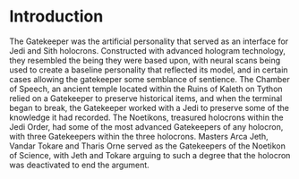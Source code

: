 # Introduction

The Gatekeeper was the artificial personality that served as an interface for Jedi and Sith holocrons.
Constructed with advanced hologram technology, they resembled the being they were based upon, with neural scans being used to create a baseline personality that reflected its model, and in certain cases allowing the gatekeeper some semblance of sentience.
The Chamber of Speech, an ancient temple located within the Ruins of Kaleth on Tython relied on a Gatekeeper to preserve historical items, and when the terminal began to break, the Gatekeeper worked with a Jedi to preserve some of the knowledge it had recorded.
The Noetikons, treasured holocrons within the Jedi Order, had some of the most advanced Gatekeepers of any holocron, with three Gatekeepers within the three holocrons.
Masters Arca Jeth, Vandar Tokare and Tharis Orne served as the Gatekeepers of the Noetikon of Science, with Jeth and Tokare arguing to such a degree that the holocron was deactivated to end the argument.
